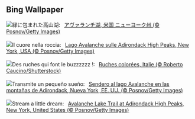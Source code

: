 ## Bing Wallpaper
![](https://www.bing.com/th?id=OHR.AvalancheLake_JA-JP3739900372_UHD.jpg&w=1000)緑に包まれた高山湖:&nbsp;&ensp;[アヴァランチ湖, 米国 ニューヨーク州 (© Posnov/Getty Images)](https://www.bing.com/th?id=OHR.AvalancheLake_JA-JP3739900372_UHD.jpg)
<br><br/>
![](https://www.bing.com/th?id=OHR.AvalancheLake_IT-IT9962796758_UHD.jpg&w=1000)Il cuore nella roccia:&nbsp;&ensp;[Lago Avalanche sulle Adirondack High Peaks, New York, USA (© Posnov/Getty Images)](https://www.bing.com/th?id=OHR.AvalancheLake_IT-IT9962796758_UHD.jpg)
<br><br/>
![](https://www.bing.com/th?id=OHR.ColorfulBeehives_FR-FR5685260580_UHD.jpg&w=1000)Des ruches qui font le buzzzzzz !:&nbsp;&ensp;[Ruches colorées, Italie (© Roberto Caucino/Shutterstock)](https://www.bing.com/th?id=OHR.ColorfulBeehives_FR-FR5685260580_UHD.jpg)
<br><br/>
![](https://www.bing.com/th?id=OHR.AvalancheLake_ES-ES4962588895_UHD.jpg&w=1000)Transmite un pequeño sueño:&nbsp;&ensp;[Sendero al lago Avalanche en las montañas de Adirondack, Nueva York, EE. UU. (© Posnov/Getty Images)](https://www.bing.com/th?id=OHR.AvalancheLake_ES-ES4962588895_UHD.jpg)
<br><br/>
![](https://www.bing.com/th?id=OHR.AvalancheLake_EN-GB3210830707_UHD.jpg&w=1000)Stream a little dream:&nbsp;&ensp;[Avalanche Lake Trail at Adirondack High Peaks, New York, United States (© Posnov/Getty Images)](https://www.bing.com/th?id=OHR.AvalancheLake_EN-GB3210830707_UHD.jpg)
<br><br/>
